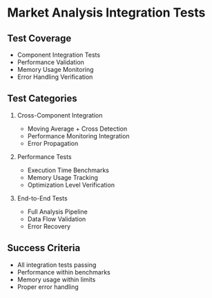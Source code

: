 # Market Analysis Integration Tests

## Test Coverage
- Component Integration Tests
- Performance Validation
- Memory Usage Monitoring
- Error Handling Verification

## Test Categories
1. Cross-Component Integration
   - Moving Average + Cross Detection
   - Performance Monitoring Integration
   - Error Propagation

2. Performance Tests
   - Execution Time Benchmarks
   - Memory Usage Tracking
   - Optimization Level Verification

3. End-to-End Tests
   - Full Analysis Pipeline
   - Data Flow Validation
   - Error Recovery

## Success Criteria
- All integration tests passing
- Performance within benchmarks
- Memory usage within limits
- Proper error handling